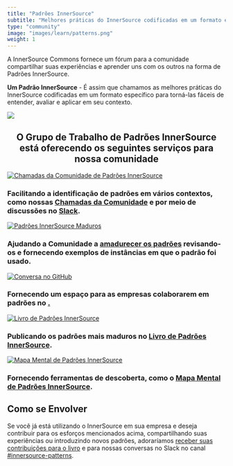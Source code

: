 ```yaml
---
title: "Padrões InnerSource"
subtitle: "Melhores práticas do InnerSource codificadas em um formato específico, fácil de entender e reutilizar."
type: "community"
image: "images/learn/patterns.png"
weight: 1
---
```

<section class="section">
  <div class="container">
    <div class="row align-items-center">
      <div class="col-md-6 order-2 order-md-2">
        <p>A InnerSource Commons fornece um fórum para a comunidade compartilhar suas experiências e aprender uns com os outros na forma de Padrões InnerSource.
        </p>
        <p class="mt-4"><b>Um Padrão InnerSource</b> - É assim que chamamos as melhores práticas do InnerSource codificadas em um formato específico para torná-las fáceis de entender, avaliar e aplicar em seu contexto.</p>
      </div>
      <div class="col-md-5 order-1 order-md-1 mb-4 mb-md-0">
        <img src="/images/learn/patterns/patterns-symbol-cropped.png" class="img-fluid">
      </div>
  </div>
</section>

<h2 style="text-align: center;">O Grupo de Trabalho de Padrões InnerSource está oferecendo os seguintes serviços para nossa comunidade</h2>

<section class="section bg-light">
  <div class="container">
    <div class="row justify-content-center">
      <div class="col-md-6 col-sm-6 mb-4">
        <div class="feature-card text-left">
          <a href="https://innersourcecommons.slack.com/archives/C2EFRTS6A"><img src="/images/events/meetup-2021-10-05.jpg" alt="Chamadas da Comunidade de Padrões InnerSource"></a>
          <h3 class="mb-2">Facilitando a identificação de padrões em vários contextos, como nossas <a href="/events/">Chamadas da Comunidade</a> e por meio de discussões no <a href="https://innersourcecommons.slack.com/archives/C2EFRTS6A">Slack</a>.</h3>
        </div>
      </div>
      <div class="col-md-6 col-sm-6 mb-4">
        <div class="feature-card text-left">
          <a href="https://github.com/InnerSourceCommons/InnerSourcePatterns/issues"><img src="/images/learn/patterns/maturing_patterns.png" alt="Padrões InnerSource Maduros"></a>
          <h3 class="mb-2">Ajudando a Comunidade a <a href="https://github.com/InnerSourceCommons/InnerSourcePatterns/issues">amadurecer os padrões</a> revisando-os e fornecendo exemplos de instâncias em que o padrão foi usado.</h3>
        </div>
      </div>
      <div class="col-md-6 col-sm-6 mb-4">
        <div class="feature-card text-left">
          <a href="https://github.com/InnerSourceCommons/InnerSourcePatterns"><img src="/images/learn/patterns/github_conversation.png" alt="Conversa no GitHub"></a>
          <h3 class="mb-2">Fornecendo um espaço para as empresas colaborarem em padrões no <a href="https://github.com/

InnerSourceCommons/InnerSourcePatterns">GitHub</a>.</h3>
        </div>
      </div>
      <div class="col-md-6 col-sm-6 mb-4">
        <div class="feature-card text-left">
          <a href="https://patterns.innersourcecommons.org"><img src="/images/learn/patterns/patterns_book.jpg" alt="Livro de Padrões InnerSource"></a>
          <h3 class="mb-2">Publicando os padrões mais maduros no <a href="https://patterns.innersourcecommons.org">Livro de Padrões InnerSource</a>.</h3>
        </div>
      </div>
      <div class="col-md-6 col-sm-6 mb-4">
        <div class="feature-card text-left">
          <a href="https://patterns.innersourcecommons.org/explore-patterns"><img src="/images/learn/patterns/patterns_mind_map.png" alt="Mapa Mental de Padrões InnerSource"></a>
          <h3 class="mb-2">Fornecendo ferramentas de descoberta, como o <a href="https://patterns.innersourcecommons.org/explore-patterns">Mapa Mental de Padrões InnerSource</a>.</h3>
        </div>
      </div>
    </div>
  </div>
</section>


## Como se Envolver

Se você já está utilizando o InnerSource em sua empresa e deseja contribuir para os esforços mencionados acima, compartilhando suas experiências ou introduzindo novos padrões, adoraríamos <a href="https://patterns.innersourcecommons.org/contribute">receber suas contribuições para o livro</a> e para nossas conversas no Slack no canal <a href="https://innersourcecommons.slack.com/archives/C2EFRTS6A">#innersource-patterns</a>.